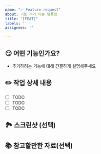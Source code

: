 ```yaml
---
name: "✅ Feature request"
about: 기능 추가 이슈 템플릿
title: "[FEAT]"
labels: ''
assignees: ''

---
```


## 😏 어떤 기능인가요?

- 추가하려는 기능에 대해 간결하게 설명해주세요

## ✏️ 작업 상세 내용

- [ ] TODO
- [ ] TODO
- [ ] TODO

## 🏞 스크린샷 (선택)

## 📚 참고할만한 자료(선택)
